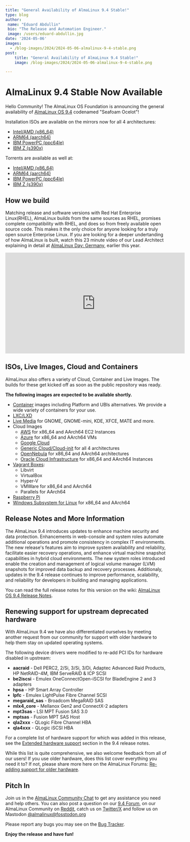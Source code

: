```yaml
---
title: "General Availability of AlmaLinux 9.4 Stable!"
type: blog
author:
 name: "Eduard Abdullin"
 bio: "The Release and Automation Engineer."
 image: /users/eduard-abdullin.jpg
date: '2024-05-06'
images:
  - /blog-images/2024/2024-05-06-almalinux-9-4-stable.png
post:
    title: "General Availability of AlmaLinux 9.4 Stable!"
    image: /blog-images/2024/2024-05-06-almalinux-9-4-stable.png

---
```


# AlmaLinux 9.4 Stable Now Available 

Hello Community! The AlmaLinux OS Foundation is announcing the general availability of [AlmaLinux OS 9.4](https://mirrors.almalinux.org/isos.html) codenamed "Seafoam Ocelot"!

Installation ISOs are available on the mirrors now for all 4 architectures:
* [Intel/AMD (x86_64)](https://mirrors.almalinux.org/isos/x86_64/9.4.html)
* [ARM64 (aarch64)](https://mirrors.almalinux.org/isos/aarch64/9.4.html)
* [IBM PowerPC (ppc64le)](https://mirrors.almalinux.org/isos/ppc64le/9.4.html)
* [IBM Z (s390x)](https://mirrors.almalinux.org/isos/s390x/9.4.html)

Torrents are available as well at:
* [Intel/AMD (x86_64)](https://repo.almalinux.org/almalinux/9.4/isos/x86_64/AlmaLinux-9.4-x86_64.torrent)
* [ARM64 (aarch64)](https://repo.almalinux.org/almalinux/9.4/isos/aarch64/AlmaLinux-9.4-aarch64.torrent)
* [IBM PowerPC (ppc64le)](https://repo.almalinux.org/almalinux/9.4/isos/ppc64le/AlmaLinux-9.4-ppc64le.torrent)
* [IBM Z (s390x)](https://repo.almalinux.org/almalinux/9.4/isos/s390x/AlmaLinux-9.4-s390x.torrent)

## How we build

Matching release and software versions with Red Hat Enterprise Linux(RHEL), AlmaLinux builds from the same sources as RHEL, promises complete compatibility with RHEL, and does so from freely available open source code. This makes it the only choice for anyone looking for a truly open source Enterprise Linux. If you are looking for a deeper undertanding of how AlmaLinux is built, watch this 23 minute video of our Lead Architect explaining in detail at [AlmaLinux Day: Germany](https://almalinux.org/almalinux-day-germany-2024/), earlier this year.

<iframe width="560" height="315" src="https://www.youtube.com/embed/aMvI5E9-LYI?si=8x_HvLo-aSIo5zpM" title="YouTube video player" frameborder="0" allow="accelerometer; autoplay; clipboard-write; encrypted-media; gyroscope; picture-in-picture; web-share" referrerpolicy="strict-origin-when-cross-origin" allowfullscreen></iframe>

## ISOs, Live Images, Cloud and Containers

AlmaLinux also offers a variety of Cloud, Container and Live Images. The builds for these get kicked off as soon as the public repository was ready. 

**The following images are expected to be available shortly.** 

* [Container](https://wiki.almalinux.org/containers/) images including Platform and UBIs alternatives. We provide a wide variety of containers for your use. 
* [LXC/LXD](https://images.linuxcontainers.org/images/almalinux/) 
* [Live Media](https://wiki.almalinux.org/LiveMedia.html) for GNOME, GNOME-mini, KDE, XFCE, MATE and more.
* Cloud Images 
    * [AWS](https://wiki.almalinux.org/cloud/AWS.html) for x86_64 and AArch64 EC2 Instances
    * [Azure](https://wiki.almalinux.org/cloud/Azure.html) for x86_64 and AArch64 VMs
    * [Google Cloud](https://wiki.almalinux.org/cloud/Google.html)
    * [Generic Cloud/Cloud-init](https://wiki.almalinux.org/cloud/Generic-cloud-on-local.html) for all 4 architectures
    * [OpenNebula](https://wiki.almalinux.org/cloud/OpenNebula.html) for x86_64 and AArch64 architectures
    * [Oracle Cloud Infrastructure](https://wiki.almalinux.org/cloud/OCI.html) for x86_64 and AArch64 Instances
* [Vagrant Boxes](https://app.vagrantup.com/almalinux):
    * Libvirt
    * VirtualBox
    * Hyper-V
    * VMWare for x86_64 and AArch64
    * Parallels for AArch64
* [Raspberry Pi](https://wiki.almalinux.org/documentation/raspberry-pi.html)
* [Windows Subsystem for Linux](https://wiki.almalinux.org/documentation/wsl.html) for x86_64 and AArch64

## Release Notes and More Information

The AlmaLinux 9.4 introduces updates to enhance machine security and data protection. Enhancements in web-console and system roles automate additional operations and promote consistency in complex IT environments. The new release's features aim to improve system availability and reliability, facilitate easier recovery operations, and enhance virtual machine snapshot capabilities in hybrid cloud environments. The new system roles introduced enable the creation and management of logical volume manager (LVM) snapshots for improved data backup and recovery processes. Additionaly, updates in the 9.4 release continues to improve performance, scalability, and reliability for developers in building and managing applications.

You can read the full release notes for this version on the wiki: [AlmaLinux OS 9.4 Release Notes](https://wiki.almalinux.org/release-notes/9.4.html).

## Renewing support for upstream deprecated hardware

With AlmaLinux 9.4 we have also differentiated ourselves by meeting another request from our community for support with older hardware to help them stay on updated operating systems.

The following device drivers were modified to re-add PCI IDs for hardware disabled in upstream:
  * **aacraid** -  Dell PERC2, 2/Si, 3/Si, 3/Di, Adaptec Advanced Raid Products, HP NetRAID-4M, IBM ServeRAID & ICP SCSI 
  * **be2iscsi** - Emulex OneConnectOpen-iSCSI for BladeEngine 2 and 3 adapters 
  * **hpsa** - HP Smart Array Controller 
  * **lpfc** - Emulex LightPulse Fibre Channel SCSI 
  * **megaraid_sas** - Broadcom MegaRAID SAS 
  * **mlx4_core** - Mellanox Gen2 and ConnectX-2 adapters 
  * **mpt3sas** - LSI MPT Fusion SAS 3.0 
  * **mptsas** - Fusion MPT SAS Host 
  * **qla2xxx** - QLogic Fibre Channel HBA 
  * **qla4xxx** - QLogic iSCSI HBA 

For a complete list of hardware support for which was added in this release, see the  [Extended hardware support](https://wiki.almalinux.org/release-notes/9.4.html#extended-hardware-support) section in the 9.4 release notes.
  
While this list is quite comprehensive, we also welcome feedback from all of our users! If you use older hardware, does this list cover everything you need it to? If not, please share more here on the AlmaLinux Forums: [Re-adding support for older hardware](https://forums.almalinux.org/t/re-adding-support-for-older-hardware/3851).

## Pitch In

Join us in the [AlmaLinux Community Chat](https://chat.almalinux.org) to get any assistance you need and help others. You can also post a question on our [9.4 Forum](https://forums.almalinux.org/c/devel/9-stable/36), on our AlmaLinux Community on [Reddit](https://reddit.com/r/almalinux), catch us on [Twitter/X](https://twitter.com/almalinux) and follow us on Mastodon [@almalinux@fosstodon.org](https://fosstodon.org/@almalinux)

Please report any bugs you may see on the [Bug Tracker](https://bugs.almalinux.org/). 

**Enjoy the release and have fun!**
